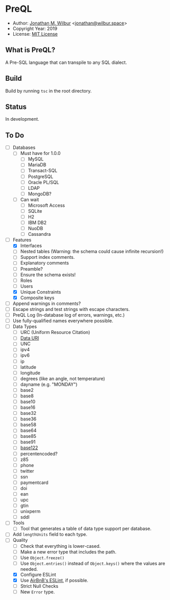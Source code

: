 # PreQL

* Author: [Jonathan M. Wilbur](https://jonathan.wilbur.space) <[jonathan@wilbur.space](mailto:jonathan@wilbur.space)>
* Copyright Year: 2019
* License: [MIT License](https://mit-license.org/)

## What is PreQL?

A Pre-SQL language that can transpile to any SQL dialect.

## Build

Build by running `tsc` in the root directory.

## Status

In development.

## To Do

- [ ] Databases
  - [ ] Must have for 1.0.0
    - [ ] MySQL
    - [ ] MariaDB
    - [ ] Transact-SQL
    - [ ] PostgreSQL
    - [ ] Oracle PL/SQL
    - [ ] LDAP
    - [ ] MongoDB?
  - [ ] Can wait
    - [ ] Microsoft Access
    - [ ] SQLite
    - [ ] H2
    - [ ] IBM DB2
    - [ ] NuoDB
    - [ ] Cassandra
- [ ] Features
  - [x] Interfaces
  - [ ] Nested tables (Warning: the schema could cause infinite recursion!)
  - [ ] Support index comments.
  - [ ] Explanatory comments
  - [ ] Preamble?
  - [ ] Ensure the schema exists!
  - [ ] Roles
  - [ ] Users
  - [x] Unique Constraints
  - [x] Composite keys
- [ ] Append warnings in comments?
- [ ] Escape strings and test strings with escape characters.
- [ ] PreQL Log (In-database log of errors, warnings, etc.)
- [ ] Use fully-qualified names everywhere possible.
- [ ] Data Types
  - [ ] URC (Uniform Resource Citation)
  - [ ] [Data URI](https://en.wikipedia.org/wiki/Data_URI_scheme)
  - [ ] UNC
  - [ ] ipv4
  - [ ] ipv6
  - [ ] ip
  - [ ] latitude
  - [ ] longitude
  - [ ] degrees (like an angle, not temperature)
  - [ ] dayname (e.g. "MONDAY")
  - [ ] base2
  - [ ] base8
  - [ ] base10
  - [ ] base16
  - [ ] base32
  - [ ] base36
  - [ ] base58
  - [ ] base64
  - [ ] base85
  - [ ] base91
  - [ ] [base122](https://en.wikipedia.org/wiki/Binary-to-text_encoding)
  - [ ] percentencoded?
  - [ ] z85
  - [ ] phone
  - [ ] twitter
  - [ ] ssn
  - [ ] paymentcard
  - [ ] doi
  - [ ] ean
  - [ ] upc
  - [ ] gtin
  - [ ] unixperm
  - [ ] sddl
- [ ] Tools
  - [ ] Tool that generates a table of data type support per database.
- [ ] Add `lengthUnits` field to each type.
- [ ] Quality
  - [ ] Check that everything is lower-cased.
  - [ ] Make a new error type that includes the path.
  - [ ] Use `Object.freeze()`
  - [ ] Use `Object.entries()` instead of `Object.keys()` where the values are needed.
  - [x] Configure ESLint
  - [x] Use [AirBnB's ESLint](https://github.com/iamturns/eslint-config-airbnb-typescript), if possible.
  - [ ] Strict Null Checks
  - [ ] New `Error` type.